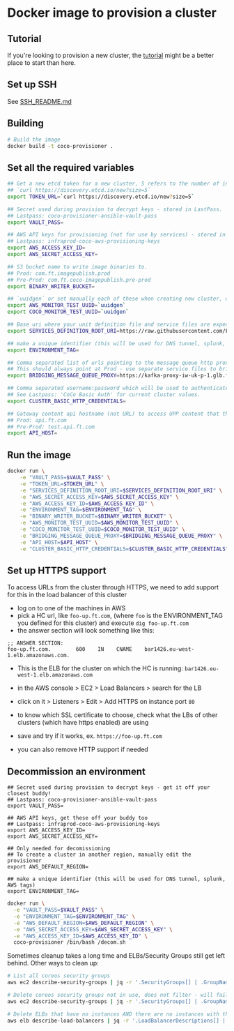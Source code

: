 Docker image to provision a cluster
===================================


Tutorial
--------

If you're looking to provision a new cluster, the [tutorial](Tutorial.md) might be a better place to start than here. 


Set up SSH
----------

See [SSH_README.md](/SSH_README.md/)


Building
--------

```bash
# Build the image
docker build -t coco-provisioner .
```


Set all the required variables
------------------------------

```bash
## Get a new etcd token for a new cluster, 5 refers to the number of initial boxes in the cluster:
## `curl https://discovery.etcd.io/new?size=5`
export TOKEN_URL=`curl https://discovery.etcd.io/new?size=5`

## Secret used during provision to decrypt keys - stored in LastPass.
## Lastpass: coco-provisioner-ansible-vault-pass
export VAULT_PASS=

## AWS API keys for provisioning (not for use by services) - stored in LastPass.
## Lastpass: infraprod-coco-aws-provisioning-keys
export AWS_ACCESS_KEY_ID=
export AWS_SECRET_ACCESS_KEY=

## S3 bucket name to write image binaries to.
## Prod: com.ft.imagepublish.prod
## Pre-Prod: com.ft.coco-imagepublish.pre-prod
export BINARY_WRITER_BUCKET=

## `uuidgen` or set manually each of these when creating new cluster, otherwise: they will be automatically generated during the cluster setup (in this case it is not required to pass them at `docker run`)
export AWS_MONITOR_TEST_UUID=`uuidgen`
export COCO_MONITOR_TEST_UUID=`uuidgen`

## Base uri where your unit definition file and service files are expected to be.
export SERVICES_DEFINITION_ROOT_URI=https://raw.githubusercontent.com/Financial-Times/up-service-files/master/

## make a unique identifier (this will be used for DNS tunnel, splunk, AWS tags)
export ENVIRONMENT_TAG=

## Comma separated list of urls pointing to the message queue http proxy instances used to bridge platforms(UCS and coco). 
## This should always point at Prod - use separate service files to bridge from Test into lower environments.
export BRIDGING_MESSAGE_QUEUE_PROXY=https://kafka-proxy-iw-uk-p-1.glb.ft.com,https://kafka-proxy-iw-uk-p-2.glb.ft.com

## Comma separated username:password which will be used to authenticate(Basic auth) when connecting to the cluster over https.
## See Lastpass: 'CoCo Basic Auth' for current cluster values.
export CLUSTER_BASIC_HTTP_CREDENTIALS=

## Gateway content api hostname (not URL) to access UPP content that the cluster read endpoints (e.g. CPR & CPR-preview) are mapped to. 
## Prod: api.ft.com
## Pre-Prod: test.api.ft.com
export API_HOST=
```


Run the image
-------------

```bash
docker run \
    -e "VAULT_PASS=$VAULT_PASS" \
    -e "TOKEN_URL=$TOKEN_URL" \
    -e "SERVICES_DEFINITION_ROOT_URI=$SERVICES_DEFINITION_ROOT_URI" \
    -e "AWS_SECRET_ACCESS_KEY=$AWS_SECRET_ACCESS_KEY" \
    -e "AWS_ACCESS_KEY_ID=$AWS_ACCESS_KEY_ID" \
    -e "ENVIRONMENT_TAG=$ENVIRONMENT_TAG" \
    -e "BINARY_WRITER_BUCKET=$BINARY_WRITER_BUCKET" \
    -e "AWS_MONITOR_TEST_UUID=$AWS_MONITOR_TEST_UUID" \
    -e "COCO_MONITOR_TEST_UUID=$COCO_MONITOR_TEST_UUID" \
    -e "BRIDGING_MESSAGE_QUEUE_PROXY=$BRIDGING_MESSAGE_QUEUE_PROXY" \
    -e "API_HOST=$API_HOST" \
    -e "CLUSTER_BASIC_HTTP_CREDENTIALS=$CLUSTER_BASIC_HTTP_CREDENTIALS" coco-provisioner
```


Set up HTTPS support
--------------------

To access URLs from the cluster through HTTPS, we need to add support for this in the load balancer of this cluster

* log on to one of the machines in AWS
* pick a HC url, like `foo-up.ft.com`, (where `foo` is the ENVIRONMENT_TAG you defined for this cluster) and execute `dig foo-up.ft.com`
* the answer section will look something like this:

```
;; ANSWER SECTION:
foo-up.ft.com.        600    IN    CNAME    bar1426.eu-west-1.elb.amazonaws.com.
```

* This is the ELB for the cluster on which the HC is running: `bar1426.eu-west-1.elb.amazonaws.com`

* in the AWS console > EC2 > Load Balancers > search for the LB
* click on it > Listeners > Edit > Add HTTPS on instance port `80`
* to know which SSL certificate to choose, check what the LBs of other clusters (which have https enabled) are using
* save and try if it works, ex. `https://foo-up.ft.com`
* you can also remove HTTP support if needed

Decommission an environment
---------------------------

```
## Secret used during provision to decrypt keys - get it off your closest buddy!
## Lastpass: coco-provisioner-ansible-vault-pass
export VAULT_PASS=

## AWS API keys, get these off your buddy too
## Lastpass: infraprod-coco-aws-provisioning-keys
export AWS_ACCESS_KEY_ID=
export AWS_SECRET_ACCESS_KEY=

## Only needed for decomissioning
## To create a cluster in another region, manually edit the provisioner
export AWS_DEFAULT_REGION=

## make a unique identifier (this will be used for DNS tunnel, splunk, AWS tags)
export ENVIRONMENT_TAG=
```



```sh
docker run \
  -e "VAULT_PASS=$VAULT_PASS" \
  -e "ENVIRONMENT_TAG=$ENVIRONMENT_TAG" \
  -e "AWS_DEFAULT_REGION=$AWS_DEFAULT_REGION" \
  -e "AWS_SECRET_ACCESS_KEY=$AWS_SECRET_ACCESS_KEY" \
  -e "AWS_ACCESS_KEY_ID=$AWS_ACCESS_KEY_ID" \
  coco-provisioner /bin/bash /decom.sh
```

Sometimes cleanup takes a long time and ELBs/Security Groups still get left behind. Other ways to clean up:

```sh
# List all coreos security groups
aws ec2 describe-security-groups | jq -r '.SecurityGroups[] | .GroupName + " " + .GroupId' | grep coreos

# Delete coreos security groups not in use, does not filter - will fail on any group that is being used
aws ec2 describe-security-groups | jq -r '.SecurityGroups[] | .GroupName + " " + .GroupId' | grep coreos | awk '{print $2}' | xargs -I {} -n1 sh -c 'aws ec2 delete-security-group --group-id {} || echo {} is active'

# Delete ELBs that have no instances AND there are no instances with the same group name (stopped) as the ELB
aws elb describe-load-balancers | jq -r '.LoadBalancerDescriptions[] | select(.Instances==[]) | .LoadBalancerName' | grep coreos | xargs -I {} sh -c "aws ec2 describe-instances --filters "Name=tag-key,Values=coco-environment-tag" | jq -e '.Reservations[].Instances[].SecurityGroups[] | select(.GroupName==\"{}\")' >/dev/null 2>&1 || echo {}" | xargs -n1 -I {} aws elb delete-load-balancer --load-balancer-name {}
```

